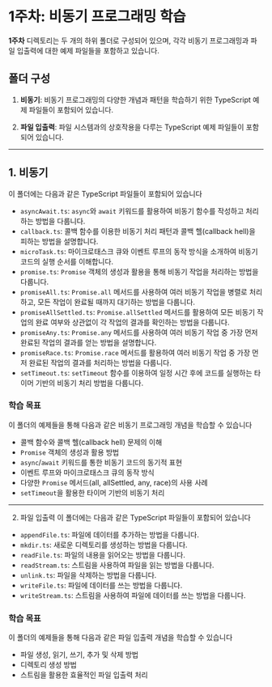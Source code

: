 # 1주차: 비동기 프로그래밍 학습

**1주차** 디렉토리는 두 개의 하위 폴더로 구성되어 있으며, 각각 비동기 프로그래밍과 파일 입출력에 대한 예제 파일들을 포함하고 있습니다.

## 폴더 구성
1. **비동기**: 비동기 프로그래밍의 다양한 개념과 패턴을 학습하기 위한 TypeScript 예제 파일들이 포함되어 있습니다.

2. **파일 입출력**: 파일 시스템과의 상호작용을 다루는 TypeScript 예제 파일들이 포함되어 있습니다.

---

## 1. 비동기

이 폴더에는 다음과 같은 TypeScript 파일들이 포함되어 있습니다

- `asyncAwait.ts`: `async`와 `await` 키워드를 활용하여 비동기 함수를 작성하고 처리하는 방법을 다룹니다.
- `callback.ts`: 콜백 함수를 이용한 비동기 처리 패턴과 콜백 헬(callback hell)을 피하는 방법을 설명합니다.
- `microTask.ts`: 마이크로태스크 큐와 이벤트 루프의 동작 방식을 소개하여 비동기 코드의 실행 순서를 이해합니다.
- `promise.ts`: `Promise` 객체의 생성과 활용을 통해 비동기 작업을 처리하는 방법을 다룹니다.
- `promiseAll.ts`: `Promise.all` 메서드를 사용하여 여러 비동기 작업을 병렬로 처리하고, 모든 작업이 완료될 때까지 대기하는 방법을 다룹니다.
- `promiseAllSettled.ts`: `Promise.allSettled` 메서드를 활용하여 모든 비동기 작업의 완료 여부와 상관없이 각 작업의 결과를 확인하는 방법을 다룹니다.
- `promiseAny.ts`: `Promise.any` 메서드를 사용하여 여러 비동기 작업 중 가장 먼저 완료된 작업의 결과를 얻는 방법을 설명합니다.
- `promiseRace.ts`: `Promise.race` 메서드를 활용하여 여러 비동기 작업 중 가장 먼저 완료된 작업의 결과를 처리하는 방법을 다룹니다.
- `setTimeout.ts`: `setTimeout` 함수를 이용하여 일정 시간 후에 코드를 실행하는 타이머 기반의 비동기 처리 방법을 다룹니다.

### 학습 목표
이 폴더의 예제들을 통해 다음과 같은 비동기 프로그래밍 개념을 학습할 수 있습니다

- 콜백 함수와 콜백 헬(callback hell) 문제의 이해
- `Promise` 객체의 생성과 활용 방법
- `async`/`await` 키워드를 통한 비동기 코드의 동기적 표현
- 이벤트 루프와 마이크로태스크 큐의 동작 방식
- 다양한 `Promise` 메서드(all, allSettled, any, race)의 사용 사례
- `setTimeout`을 활용한 타이머 기반의 비동기 처리

---

2. 파일 입출력
이 폴더에는 다음과 같은 TypeScript 파일들이 포함되어 있습니다

- `appendFile.ts`: 파일에 데이터를 추가하는 방법을 다룹니다.
- `mkdir.ts`: 새로운 디렉토리를 생성하는 방법을 다룹니다.
- `readFile.ts`: 파일의 내용을 읽어오는 방법을 다룹니다.
- `readStream.ts`: 스트림을 사용하여 파일을 읽는 방법을 다룹니다.
- `unlink.ts`: 파일을 삭제하는 방법을 다룹니다.
- `writeFile.ts`: 파일에 데이터를 쓰는 방법을 다룹니다.
- `writeStream.ts`: 스트림을 사용하여 파일에 데이터를 쓰는 방법을 다룹니다.

### 학습 목표
이 폴더의 예제들을 통해 다음과 같은 파일 입출력 개념을 학습할 수 있습니다

- 파일 생성, 읽기, 쓰기, 추가 및 삭제 방법
- 디렉토리 생성 방법
- 스트림을 활용한 효율적인 파일 입출력 처리